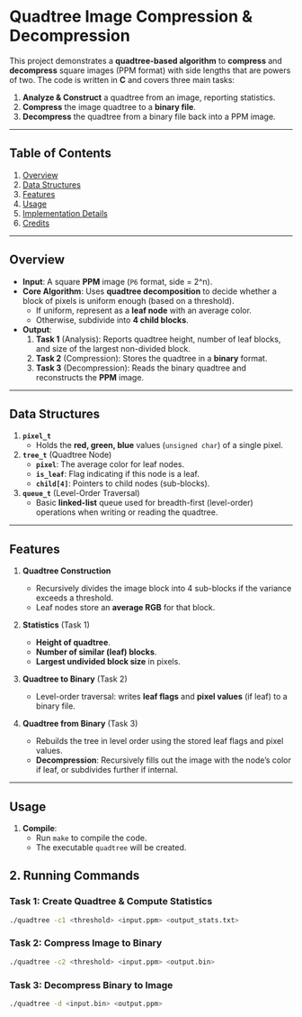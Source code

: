 # Quadtree Image Compression & Decompression

This project demonstrates a **quadtree-based algorithm** to **compress** and **decompress** square images (PPM format) with side lengths that are powers of two. The code is written in **C** and covers three main tasks:

1. **Analyze & Construct** a quadtree from an image, reporting statistics.  
2. **Compress** the image quadtree to a **binary file**.  
3. **Decompress** the quadtree from a binary file back into a PPM image.

---

## Table of Contents
1. [Overview](#overview)  
2. [Data Structures](#data-structures)  
3. [Features](#features)  
4. [Usage](#usage)  
5. [Implementation Details](#implementation-details)  
6. [Credits](#credits)

---

## Overview
- **Input**: A square **PPM** image (`P6` format, side = 2^n).  
- **Core Algorithm**: Uses **quadtree decomposition** to decide whether a block of pixels is uniform enough (based on a threshold). 
  - If uniform, represent as a **leaf node** with an average color.  
  - Otherwise, subdivide into **4 child blocks**.  
- **Output**:  
  1. **Task 1** (Analysis): Reports quadtree height, number of leaf blocks, and size of the largest non-divided block.  
  2. **Task 2** (Compression): Stores the quadtree in a **binary** format.  
  3. **Task 3** (Decompression): Reads the binary quadtree and reconstructs the **PPM** image.

---

## Data Structures

1. **`pixel_t`**  
   - Holds the **red, green, blue** values (`unsigned char`) of a single pixel.  
2. **`tree_t`** (Quadtree Node)  
   - **`pixel`**: The average color for leaf nodes.  
   - **`is_leaf`**: Flag indicating if this node is a leaf.  
   - **`child[4]`**: Pointers to child nodes (sub-blocks).  
3. **`queue_t`** (Level-Order Traversal)  
   - Basic **linked-list** queue used for breadth-first (level-order) operations when writing or reading the quadtree.

---

## Features

1. **Quadtree Construction**  
   - Recursively divides the image block into 4 sub-blocks if the variance exceeds a threshold.  
   - Leaf nodes store an **average RGB** for that block.

2. **Statistics** (Task 1)  
   - **Height of quadtree**.  
   - **Number of similar (leaf) blocks**.  
   - **Largest undivided block size** in pixels.

3. **Quadtree to Binary** (Task 2)  
   - Level-order traversal: writes **leaf flags** and **pixel values** (if leaf) to a binary file.

4. **Quadtree from Binary** (Task 3)  
   - Rebuilds the tree in level order using the stored leaf flags and pixel values.  
   - **Decompression**: Recursively fills out the image with the node’s color if leaf, or subdivides further if internal.

---

## Usage

1. **Compile**:  
   - Run `make` to compile the code.  
   - The executable `quadtree` will be created.
## 2. Running Commands

### **Task 1: Create Quadtree & Compute Statistics**
```bash
./quadtree -c1 <threshold> <input.ppm> <output_stats.txt>
```
### **Task 2: Compress Image to Binary**
```bash
./quadtree -c2 <threshold> <input.ppm> <output.bin>
```

### **Task 3: Decompress Binary to Image**
```bash
./quadtree -d <input.bin> <output.ppm>
```
